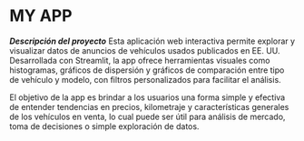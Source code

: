 # MY APP
***Descripción del proyecto***
Esta aplicación web interactiva permite explorar y visualizar datos de anuncios de vehículos usados publicados en EE. UU. Desarrollada con Streamlit, la app ofrece herramientas visuales como histogramas, gráficos de dispersión y gráficos de comparación entre tipo de vehículo y modelo, con filtros personalizados para facilitar el análisis.

El objetivo de la app es brindar a los usuarios una forma simple y efectiva de entender tendencias en precios, kilometraje y características generales de los vehículos en venta, lo cual puede ser útil para análisis de mercado, toma de decisiones o simple exploración de datos.